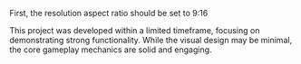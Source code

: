 
First, the resolution aspect ratio should be set to 9:16

This project was developed within a limited timeframe, focusing on demonstrating strong functionality. While the visual design may be minimal, the core gameplay mechanics are solid and engaging.